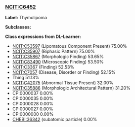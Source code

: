 
### [NCIT:C6452](http://purl.obolibrary.org/obo/NCIT_C6452)
**Label:** Thymolipoma

**Subclasses:** 

**Class expressions from DL-Learner:**

- [NCIT:C53597](http://purl.obolibrary.org/obo/NCIT_C53597) (Lipomatous Component Present) 75.00%
- [NCIT:C35907](http://purl.obolibrary.org/obo/NCIT_C35907) (Biphasic Pattern) 75.00%
- [NCIT:C35867](http://purl.obolibrary.org/obo/NCIT_C35867) (Morphologic Finding) 53.65%
- [NCIT:C83490](http://purl.obolibrary.org/obo/NCIT_C83490) (Microscopic Finding) 53.50%
- [NCIT:C3367](http://purl.obolibrary.org/obo/NCIT_C3367) (Finding) 52.53%
- [NCIT:C7057](http://purl.obolibrary.org/obo/NCIT_C7057) (Disease, Disorder or Finding) 52.15%
- Thing 51.13%
- [NCIT:C42075](http://purl.obolibrary.org/obo/NCIT_C42075) (Abnormal Tissue Present) 32.00%
- [NCIT:C35886](http://purl.obolibrary.org/obo/NCIT_C35886) (Morphologic Architectural Pattern) 31.20%
- CP:0000037 0.00%
- CP:0000035 0.00%
- CP:0000028 0.00%
- CP:0000027 0.00%
- CP:0000000 0.00%
- [CHEBI:36342](http://purl.obolibrary.org/obo/CHEBI_36342) (subatomic particle) 0.00%


